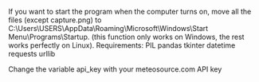 If you want to start the program when the computer turns on, move all the files (except capture.png) to C:\Users\USERS\AppData\Roaming\Microsoft\Windows\Start Menu\Programs\Startup. (this function only works on Windows, the rest works perfectly on Linux). 
Requirements: 
 PIL 
 pandas 
 tkinter
 datetime
 requests
 urllib

Change the variable api_key with your meteosource.com API key 
